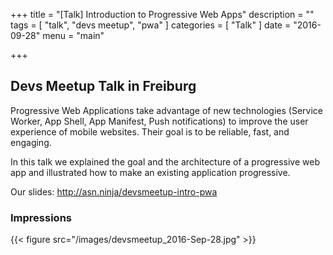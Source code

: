 +++
title = "[Talk] Introduction to Progressive Web Apps"
description = ""
tags = [
  "talk", "devs meetup", "pwa"
]
categories = [
  "Talk"
]
date = "2016-09-28"
menu = "main"

+++

## Devs Meetup Talk in Freiburg

Progressive Web Applications take advantage of new technologies 
(Service Worker, App Shell, App Manifest, Push notifications) to improve the user experience of mobile websites.
Their goal is to be reliable, fast, and engaging. 

In this talk we explained the goal and the architecture of a progressive web app and illustrated how to make an existing application progressive.

Our slides: http://asn.ninja/devsmeetup-intro-pwa

### Impressions
{{< figure src="/images/devsmeetup_2016-Sep-28.jpg" >}}

